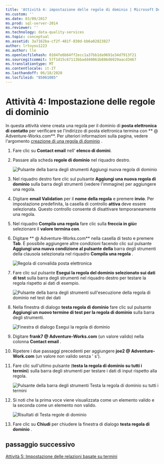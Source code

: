 ```yaml
---
title: 'Attività 4: impostazione delle regole di dominio | Microsoft Docs'
ms.custom: ''
ms.date: 03/09/2017
ms.prod: sql-server-2014
ms.reviewer: ''
ms.technology: data-quality-services
ms.topic: conceptual
ms.assetid: 3a7162ba-cf2f-481f-830d-bb6a02823827
author: lrtoyou1223
ms.author: lle
ms.openlocfilehash: 0104fe6b64ff2ecc1a37bb1da9691e34d7913f21
ms.sourcegitcommit: 57f1d15c67113bbadd40861b886d6929aacd3467
ms.translationtype: MT
ms.contentlocale: it-IT
ms.lasthandoff: 06/18/2020
ms.locfileid: "85061085"
---
```

# <a name="task-4-setting-domain-rules"></a>Attività 4: Impostazione delle regole di dominio
  In questa attività viene creata una regola per il dominio di **posta elettronica di contatto** per verificare se l'indirizzo di posta elettronica termina con ** \@ Adventure-Works.com**. Per ulteriori informazioni sulla pagina, vedere l'argomento [creazione di una regola di dominio](https://msdn.microsoft.com/library/hh510397.aspx) .  
  
1.  Fare clic su **Contact email** nell' **elenco di domini**.  
  
2.  Passare alla scheda **regole di dominio** nel riquadro destro.  
  
     ![Pulsante della barra degli strumenti Aggiungi nuova regola di dominio](../../2014/tutorials/media/et-settingdomainrules-01.jpg "Pulsante della barra degli strumenti Aggiungi nuova regola di dominio")  
  
3.  Nel riquadro destro fare clic sul pulsante **Aggiungi una nuova regola di dominio** sulla barra degli strumenti (vedere l'immagine) per aggiungere una regola.  
  
4.  Digitare **email Validation** per il **nome della regola** e premere **invio**. Per impostazione predefinita, la casella di controllo **attiva** deve essere selezionata. Questo controllo consente di disattivare temporaneamente una regola.  
  
5.  Nel riquadro **Compila una regola** fare clic sulla **freccia in giù**e selezionare il **valore termina con**.  
  
6.  Digitare ** \@ Adventure-Works.com** nella casella di testo e premere **Tab**. È possibile aggiungere altre condizioni facendo clic sul pulsante **Aggiungi una nuova condizione al pulsante della** barra degli strumenti della clausola selezionata nel riquadro **Compila una regola** .  
  
     ![Regola di convalida posta elettronica](../../2014/tutorials/media/et-settingdomainrules-02.jpg "Regola di convalida posta elettronica")  
  
7.  Fare clic sul pulsante **Esegui la regola del dominio selezionato sui dati di test** sulla barra degli strumenti nel riquadro destro per testare la regola rispetto ai dati di esempio.  
  
     ![Pulsante della barra degli strumenti sull'esecuzione della regola di dominio nel test dei dati](../../2014/tutorials/media/et-settingdomainrules-03.jpg "Pulsante della barra degli strumenti sull'esecuzione della regola di dominio nel test dei dati")  
  
8.  Nella finestra di dialogo **testa regola di dominio** fare clic sul pulsante **Aggiungi un nuovo termine di test per la regola di dominio** sulla barra degli strumenti.  
  
     ![Finestra di dialogo Esegui la regola di dominio](../../2014/tutorials/media/et-settingdomainrules-04.jpg "Finestra di dialogo Esegui la regola di dominio")  
  
9. Digitare **frank7 \@ Adventure-Works.com** (un valore valido) nella colonna **Contact email** .  
  
10. Ripetere i due passaggi precedenti per aggiungere **joe2 \@ Adventure-Work.com** (un valore non valido senza ' s').  
  
11. Fare clic sull'ultimo pulsante (**testa la regola di dominio su tutti i termini**) sulla barra degli strumenti per testare i dati di input rispetto alla regola.  
  
     ![Pulsante della barra degli strumenti Testa la regola di dominio su tutti i termini](../../2014/tutorials/media/et-settingdomainrules-05.jpg "Pulsante della barra degli strumenti Testa la regola di dominio su tutti i termini")  
  
12. Si noti che la prima voce viene visualizzata come un elemento valido e la seconda come un elemento non valido.  
  
     ![Risultati di Testa regole di dominio](../../2014/tutorials/media/et-settingdomainrules-06.jpg "Risultati di Testa regole di dominio")  
  
13. Fare clic su **Chiudi** per chiudere la finestra di dialogo **testa regola di dominio** .  
  
## <a name="next-step"></a>passaggio successivo  
 [Attività 5: Impostazione delle relazioni basate su termini](../../2014/tutorials/task-5-setting-term-based-relationships.md)  
  
  
